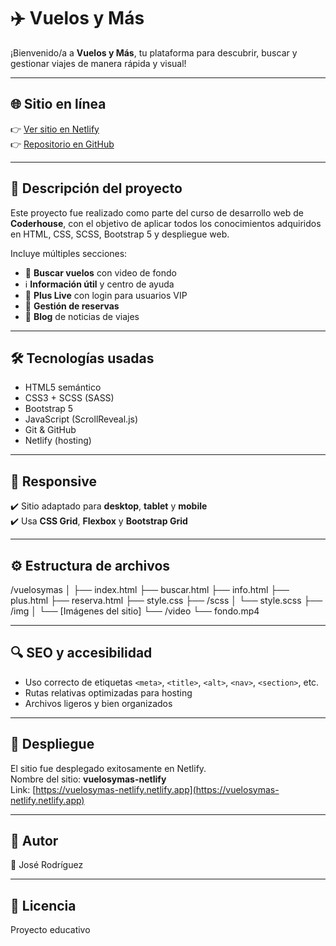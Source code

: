 # ✈️ Vuelos y Más

¡Bienvenido/a a **Vuelos y Más**, tu plataforma para descubrir, buscar y gestionar viajes de manera rápida y visual!

---

## 🌐 Sitio en línea

👉 [Ver sitio en Netlify](https://vuelosymas-netlify.netlify.app)  
👉 [Repositorio en GitHub](https://github.com/josegrt1/vuelosymas)

---

## 📄 Descripción del proyecto

Este proyecto fue realizado como parte del curso de desarrollo web de **Coderhouse**, con el objetivo de aplicar todos los conocimientos adquiridos en HTML, CSS, SCSS, Bootstrap 5 y despliegue web.

Incluye múltiples secciones:

- 🧭 **Buscar vuelos** con video de fondo
- ℹ️ **Información útil** y centro de ayuda
- 🌟 **Plus Live** con login para usuarios VIP
- 📑 **Gestión de reservas**
- 📰 **Blog** de noticias de viajes

---

## 🛠️ Tecnologías usadas

- HTML5 semántico
- CSS3 + SCSS (SASS)
- Bootstrap 5
- JavaScript (ScrollReveal.js)
- Git & GitHub
- Netlify (hosting)

---

## 📱 Responsive

✔️ Sitio adaptado para **desktop**, **tablet** y **mobile**  
✔️ Usa **CSS Grid**, **Flexbox** y **Bootstrap Grid**

---

## ⚙️ Estructura de archivos

/vuelosymas
│
├── index.html
├── buscar.html
├── info.html
├── plus.html
├── reserva.html
├── style.css
├── /scss
│ └── style.scss
├── /img
│ └── [Imágenes del sitio]
└── /video
└── fondo.mp4

---

## 🔍 SEO y accesibilidad

- Uso correcto de etiquetas `<meta>`, `<title>`, `<alt>`, `<nav>`, `<section>`, etc.
- Rutas relativas optimizadas para hosting
- Archivos ligeros y bien organizados

---

## 🚀 Despliegue

El sitio fue desplegado exitosamente en Netlify.  
Nombre del sitio: **vuelosymas-netlify**  
Link: [https://vuelosymas-netlify.netlify.app](https://vuelosymas-netlify.netlify.app)

---

## 🙌 Autor

👤 José Rodríguez  

---

## 📌 Licencia

Proyecto educativo
